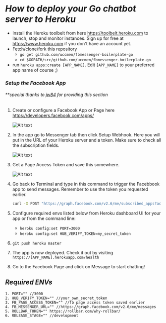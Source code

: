 # *How to deploy your Go chatbot server to Heroku*

* Install the Heroku toolbelt from here https://toolbelt.heroku.com to launch, stop and monitor instances. Sign up for free at https://www.heroku.com if you don't have an account yet.
* Fetch/clone/fork this repository
    * `go get github.com/uccmen/fbmessenger-boilerplate-go`
    * `cd $GOPATH/src/github.com/uccmen/fbmessenger-boilerplate-go`
* run `heroku apps:create [APP_NAME]`. Edit `[APP_NAME]` to your preferred app name of course ;)
### *Setup the Facebook App*
###### **special thanks to [jw84](https://github.com/jw84/messenger-bot-tutorial#setup-the-facebook-app) for providing this section

1. Create or configure a Facebook App or Page here https://developers.facebook.com/apps/

    ![Alt text](https://github.com/jw84/messenger-bot-tutorial/blob/master/demo/shot1.jpg)

2. In the app go to Messenger tab then click Setup Webhook. Here you will put in the URL of your Heroku server and a token. Make sure to check all the subscription fields.

    ![Alt text](https://github.com/jw84/messenger-bot-tutorial/blob/master/demo/shot3.jpg)

3. Get a Page Access Token and save this somewhere.

    ![Alt text](https://github.com/jw84/messenger-bot-tutorial/blob/master/demo/shot2.jpg)

4. Go back to Terminal and type in this command to trigger the Facebbook app to send messages. Remember to use the token you requested earlier.

    ```bash
    curl -X POST "https://graph.facebook.com/v2.6/me/subscribed_apps?access_token=<PAGE_ACCESS_TOKEN>"
    ```
5. Configure required envs listed below from Heroku dashboard UI for your app or from the command line:
    * `heroku config:set PORT=3000`
    * `heroku config:set HUB_VERIFY_TOKEN=my_secret_token`
6. `git push heroku master`
7. The app is now deployed. Check it out by visiting `https://[APP_NAME].herokuapp.com/health`
8. Go to the Facebook Page and click on Message to start chatting!

## *Required ENVs*
```
1. PORT="" //3000
2. HUB_VERIFY_TOKEN="" //your_own_secret_token
3. FB_PAGE_ACCESS_TOKEN="" //fb page access token saved earlier
4. FB_MESSENGER_URL="" //https://graph.facebook.com/v2.6/me/messages
5. ROLLBAR_TOKEN="" https://rollbar.com/why-rollbar/
6. RELEASE_STAGE="" //development
```